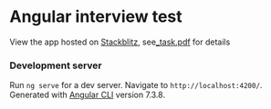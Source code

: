 # Angular interview test

View the app hosted on [Stackblitz](https://stackblitz.com/github/lazysergey/angular-interview-test/), see[_task.pdf](https://github.com/lazysergey/angular-interview-test/blob/master/_task.pdf) for details

### Development server

Run `ng serve` for a dev server. Navigate to `http://localhost:4200/`. Generated with [Angular CLI](https://github.com/angular/angular-cli) version 7.3.8.
